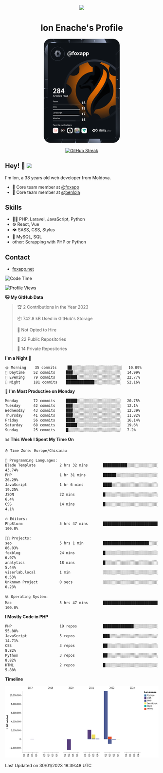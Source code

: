 <div id="header" align="center">
  <img src="https://media.giphy.com/media/M9gbBd9nbDrOTu1Mqx/giphy.gif" width="100"/>
	<h1>Ion Enache's Profile</h1>
</div>
<div align="center">
	<a href="https://app.daily.dev/foxapp"><img src="https://github.com/foxapp/foxapp/blob/master/devcard.svg" width="250" alt="Ion Enache's Dev Card"/></a>
</div>


<div align="center">
	
[![GitHub Streak](http://github-readme-streak-stats.herokuapp.com?user=foxapp&hide_border=true&date_format=M%20j%5B%2C%20Y%5D)](https://git.io/streak-stats)
	
</div>


## Hey! 👋 <img src="https://media.giphy.com/media/hvRJCLFzcasrR4ia7z/giphy.gif" width="30px"/>
I'm Ion, a 38 years old web developer from Moldova.


- 👥 Core team member at [@foxapp](https://github.com/foxapp)
- 👥 Core team member at [@benlola](https://github.com/benlola)

## Skills
- 👨‍💻 PHP, Laravel, JavaScript, Python
- ⚙️ React, Vue
- 👁️ SASS, CSS, Stylus
- 💽 MySQL, SQL
- other: Scrapping with PHP or Python

## Contact
- [foxapp.net](https://www.foxapp.net)

<!--START_SECTION:waka-->
![Code Time](http://img.shields.io/badge/Code%20Time-1%2C183%20hrs%2056%20mins-blue)

![Profile Views](http://img.shields.io/badge/Profile%20Views-0-blue)

**🐱 My GitHub Data** 

> 🏆 2 Contributions in the Year 2023
 > 
> 📦 742.8 kB Used in GitHub's Storage 
 > 
> 🚫 Not Opted to Hire
 > 
> 📜 22 Public Repositories 
 > 
> 🔑 14 Private Repositories  
 > 
**I'm a Night 🦉** 

```text
🌞 Morning    35 commits     ██░░░░░░░░░░░░░░░░░░░░░░░   10.09% 
🌆 Daytime    52 commits     ███░░░░░░░░░░░░░░░░░░░░░░   14.99% 
🌃 Evening    79 commits     █████░░░░░░░░░░░░░░░░░░░░   22.77% 
🌙 Night      181 commits    █████████████░░░░░░░░░░░░   52.16%

```
📅 **I'm Most Productive on Monday** 

```text
Monday       72 commits     █████░░░░░░░░░░░░░░░░░░░░   20.75% 
Tuesday      42 commits     ███░░░░░░░░░░░░░░░░░░░░░░   12.1% 
Wednesday    43 commits     ███░░░░░░░░░░░░░░░░░░░░░░   12.39% 
Thursday     41 commits     ███░░░░░░░░░░░░░░░░░░░░░░   11.82% 
Friday       56 commits     ████░░░░░░░░░░░░░░░░░░░░░   16.14% 
Saturday     68 commits     █████░░░░░░░░░░░░░░░░░░░░   19.6% 
Sunday       25 commits     █░░░░░░░░░░░░░░░░░░░░░░░░   7.2%

```


📊 **This Week I Spent My Time On** 

```text
⌚︎ Time Zone: Europe/Chisinau

💬 Programming Languages: 
Blade Template           2 hrs 32 mins       ███████████░░░░░░░░░░░░░░   43.74% 
PHP                      1 hr 31 mins        ██████░░░░░░░░░░░░░░░░░░░   26.29% 
JavaScript               1 hr 6 mins         ████░░░░░░░░░░░░░░░░░░░░░   19.25% 
JSON                     22 mins             █░░░░░░░░░░░░░░░░░░░░░░░░   6.4% 
CSS                      14 mins             █░░░░░░░░░░░░░░░░░░░░░░░░   4.1%

🔥 Editors: 
PhpStorm                 5 hrs 47 mins       █████████████████████████   100.0%

🐱‍💻 Projects: 
seo                      5 hrs 1 min         █████████████████████░░░░   86.83% 
foxblog                  24 mins             █░░░░░░░░░░░░░░░░░░░░░░░░   6.97% 
analytics                18 mins             █░░░░░░░░░░░░░░░░░░░░░░░░   5.44% 
viserlab.local           1 min               ░░░░░░░░░░░░░░░░░░░░░░░░░   0.53% 
Unknown Project          0 secs              ░░░░░░░░░░░░░░░░░░░░░░░░░   0.23%

💻 Operating System: 
Mac                      5 hrs 47 mins       █████████████████████████   100.0%

```

**I Mostly Code in PHP** 

```text
PHP                      19 repos            ██████████████░░░░░░░░░░░   55.88% 
JavaScript               5 repos             ███░░░░░░░░░░░░░░░░░░░░░░   14.71% 
CSS                      3 repos             ██░░░░░░░░░░░░░░░░░░░░░░░   8.82% 
Python                   3 repos             ██░░░░░░░░░░░░░░░░░░░░░░░   8.82% 
HTML                     2 repos             █░░░░░░░░░░░░░░░░░░░░░░░░   5.88%

```


**Timeline**

![Chart not found](https://raw.githubusercontent.com/foxapp/foxapp/master/charts/bar_graph.png) 


 Last Updated on 30/01/2023 18:39:48 UTC
<!--END_SECTION:waka-->
